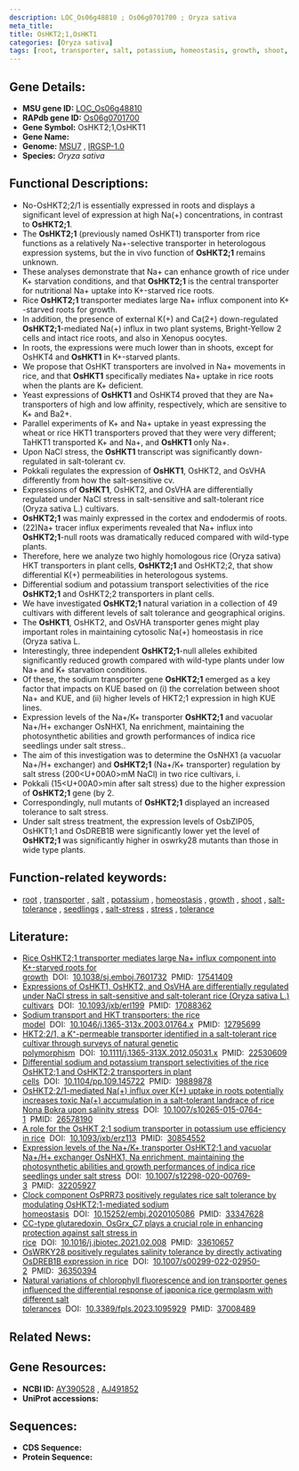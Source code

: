 ```yaml
---
description: LOC_Os06g48810 ; Os06g0701700 ; Oryza sativa
meta_title:
title: OsHKT2;1,OsHKT1
categories: [Oryza sativa]
tags: [root, transporter, salt, potassium, homeostasis, growth, shoot, salt tolerance, seedlings, salt stress, stress, tolerance]
---
```


## Gene Details:
- **MSU gene ID:** [LOC_Os06g48810](http://rice.uga.edu/cgi-bin/ORF_infopage.cgi?orf=LOC_Os06g48810)  
- **RAPdb gene ID:** [Os06g0701700](https://rapdb.dna.affrc.go.jp/locus/?name=Os06g0701700)  
- **Gene Symbol:** OsHKT2;1,OsHKT1
- **Gene Name:**
- **Genome:**  [MSU7](http://rice.uga.edu/)&nbsp;,&nbsp;[IRGSP-1.0](https://rapdb.dna.affrc.go.jp/download/irgsp1.html)
- **Species:** *Oryza sativa*

## Functional Descriptions:
   - No-OsHKT2;2/1 is essentially expressed in roots and displays a significant level of expression at high Na(+) concentrations, in contrast to **OsHKT2;1**.
   - The **OsHKT2;1** (previously named OsHKT1) transporter from rice functions as a relatively Na+-selective transporter in heterologous expression systems, but the in vivo function of **OsHKT2;1** remains unknown.
   - These analyses demonstrate that Na+ can enhance growth of rice under K+ starvation conditions, and that **OsHKT2;1** is the central transporter for nutritional Na+ uptake into K+-starved rice roots.
   - Rice **OsHKT2;1** transporter mediates large Na+ influx component into K+ -starved roots for growth.
   - In addition, the presence of external K(+) and Ca(2+) down-regulated **OsHKT2;1**-mediated Na(+) influx in two plant systems, Bright-Yellow 2 cells and intact rice roots, and also in Xenopus oocytes.
   - In roots, the expressions were much lower than in shoots, except for OsHKT4 and **OsHKT1** in K+-starved plants.
   - We propose that OsHKT transporters are involved in Na+ movements in rice, and that **OsHKT1** specifically mediates Na+ uptake in rice roots when the plants are K+ deficient.
   - Yeast expressions of **OsHKT1** and OsHKT4 proved that they are Na+ transporters of high and low affinity, respectively, which are sensitive to K+ and Ba2+.
   - Parallel experiments of K+ and Na+ uptake in yeast expressing the wheat or rice HKT1 transporters proved that they were very different; TaHKT1 transported K+ and Na+, and **OsHKT1** only Na+.
   - Upon NaCl stress, the **OsHKT1** transcript was significantly down-regulated in salt-tolerant cv.
   - Pokkali regulates the expression of **OsHKT1**, OsHKT2, and OsVHA differently from how the salt-sensitive cv.
   - Expressions of **OsHKT1**, OsHKT2, and OsVHA are differentially regulated under NaCl stress in salt-sensitive and salt-tolerant rice (Oryza sativa L.) cultivars.
   - **OsHKT2;1** was mainly expressed in the cortex and endodermis of roots.
   - (22)Na+ tracer influx experiments revealed that Na+ influx into **OsHKT2;1**-null roots was dramatically reduced compared with wild-type plants.
   - Therefore, here we analyze two highly homologous rice (Oryza sativa) HKT transporters in plant cells, **OsHKT2;1** and OsHKT2;2, that show differential K(+) permeabilities in heterologous systems.
   - Differential sodium and potassium transport selectivities of the rice **OsHKT2;1** and OsHKT2;2 transporters in plant cells.
   - We have investigated **OsHKT2;1** natural variation in a collection of 49 cultivars with different levels of salt tolerance and geographical origins.
   - The **OsHKT1**, OsHKT2, and OsVHA transporter genes might play important roles in maintaining cytosolic Na(+) homeostasis in rice (Oryza sativa L.
   - Interestingly, three independent **OsHKT2;1**-null alleles exhibited significantly reduced growth compared with wild-type plants under low Na+ and K+ starvation conditions.
   - Of these, the sodium transporter gene **OsHKT2;1** emerged as a key factor that impacts on KUE based on (i) the correlation between shoot Na+ and KUE, and (ii) higher levels of HKT2;1 expression in high KUE lines.
   - Expression levels of the Na+/K+ transporter **OsHKT2;1** and vacuolar Na+/H+ exchanger OsNHX1, Na enrichment, maintaining the photosynthetic abilities and growth performances of indica rice seedlings under salt stress..
   - The aim of this investigation was to determine the OsNHX1 (a vacuolar Na+/H+ exchanger) and **OsHKT2;1** (Na+/K+ transporter) regulation by salt stress (200<U+00A0>mM NaCl) in two rice cultivars, i.
   - Pokkali (15<U+00A0>min after salt stress) due to the higher expression of **OsHKT2;1** gene (by 2.
   - Correspondingly, null mutants of **OsHKT2;1** displayed an increased tolerance to salt stress.
   - Under salt stress treatment, the expression levels of OsbZIP05, OsHKT1;1 and OsDREB1B were significantly lower yet the level of **OsHKT2;1** was significantly higher in oswrky28 mutants than those in wide type plants.

## Function-related keywords:
   - [root](/tags/root/)&nbsp;,&nbsp;[transporter](/tags/transporter/)&nbsp;,&nbsp;[salt](/tags/salt/)&nbsp;,&nbsp;[potassium](/tags/potassium/)&nbsp;,&nbsp;[homeostasis](/tags/homeostasis/)&nbsp;,&nbsp;[growth](/tags/growth/)&nbsp;,&nbsp;[shoot](/tags/shoot/)&nbsp;,&nbsp;[salt-tolerance](/tags/salt-tolerance/)&nbsp;,&nbsp;[seedlings](/tags/seedlings/)&nbsp;,&nbsp;[salt-stress](/tags/salt-stress/)&nbsp;,&nbsp;[stress](/tags/stress/)&nbsp;,&nbsp;[tolerance](/tags/tolerance/)

## Literature:
   - [Rice OsHKT2;1 transporter mediates large Na+ influx component into K+-starved roots for growth](https://www.doi.org/10.1038/sj.emboj.7601732)&nbsp;&nbsp;DOI:&nbsp;&nbsp;[10.1038/sj.emboj.7601732](https://www.doi.org/10.1038/sj.emboj.7601732)&nbsp;&nbsp;PMID:&nbsp;&nbsp;[17541409](https://pubmed.ncbi.nlm.nih.gov/17541409/)
   - [Expressions of OsHKT1, OsHKT2, and OsVHA are differentially regulated under NaCl stress in salt-sensitive and salt-tolerant rice (Oryza sativa L.) cultivars](https://www.doi.org/10.1093/jxb/erl199)&nbsp;&nbsp;DOI:&nbsp;&nbsp;[10.1093/jxb/erl199](https://www.doi.org/10.1093/jxb/erl199)&nbsp;&nbsp;PMID:&nbsp;&nbsp;[17088362](https://pubmed.ncbi.nlm.nih.gov/17088362/)
   - [Sodium transport and HKT transporters: the rice model](https://www.doi.org/10.1046/j.1365-313x.2003.01764.x)&nbsp;&nbsp;DOI:&nbsp;&nbsp;[10.1046/j.1365-313x.2003.01764.x](https://www.doi.org/10.1046/j.1365-313x.2003.01764.x)&nbsp;&nbsp;PMID:&nbsp;&nbsp;[12795699](https://pubmed.ncbi.nlm.nih.gov/12795699/)
   - [HKT2;2/1, a K⁺-permeable transporter identified in a salt-tolerant rice cultivar through surveys of natural genetic polymorphism](https://www.doi.org/10.1111/j.1365-313X.2012.05031.x)&nbsp;&nbsp;DOI:&nbsp;&nbsp;[10.1111/j.1365-313X.2012.05031.x](https://www.doi.org/10.1111/j.1365-313X.2012.05031.x)&nbsp;&nbsp;PMID:&nbsp;&nbsp;[22530609](https://pubmed.ncbi.nlm.nih.gov/22530609/)
   - [Differential sodium and potassium transport selectivities of the rice OsHKT2;1 and OsHKT2;2 transporters in plant cells](https://www.doi.org/10.1104/pp.109.145722)&nbsp;&nbsp;DOI:&nbsp;&nbsp;[10.1104/pp.109.145722](https://www.doi.org/10.1104/pp.109.145722)&nbsp;&nbsp;PMID:&nbsp;&nbsp;[19889878](https://pubmed.ncbi.nlm.nih.gov/19889878/)
   - [OsHKT2;2/1-mediated Na(+) influx over K(+) uptake in roots potentially increases toxic Na(+) accumulation in a salt-tolerant landrace of rice Nona Bokra upon salinity stress](https://www.doi.org/10.1007/s10265-015-0764-1)&nbsp;&nbsp;DOI:&nbsp;&nbsp;[10.1007/s10265-015-0764-1](https://www.doi.org/10.1007/s10265-015-0764-1)&nbsp;&nbsp;PMID:&nbsp;&nbsp;[26578190](https://pubmed.ncbi.nlm.nih.gov/26578190/)
   - [A role for the OsHKT 2;1 sodium transporter in potassium use efficiency in rice](https://www.doi.org/10.1093/jxb/erz113)&nbsp;&nbsp;DOI:&nbsp;&nbsp;[10.1093/jxb/erz113](https://www.doi.org/10.1093/jxb/erz113)&nbsp;&nbsp;PMID:&nbsp;&nbsp;[30854552](https://pubmed.ncbi.nlm.nih.gov/30854552/)
   - [Expression levels of the Na+/K+ transporter OsHKT2;1 and vacuolar Na+/H+ exchanger OsNHX1, Na enrichment, maintaining the photosynthetic abilities and growth performances of indica rice seedlings under salt stress](https://www.doi.org/10.1007/s12298-020-00769-3)&nbsp;&nbsp;DOI:&nbsp;&nbsp;[10.1007/s12298-020-00769-3](https://www.doi.org/10.1007/s12298-020-00769-3)&nbsp;&nbsp;PMID:&nbsp;&nbsp;[32205927](https://pubmed.ncbi.nlm.nih.gov/32205927/)
   - [Clock component OsPRR73 positively regulates rice salt tolerance by modulating OsHKT2;1-mediated sodium homeostasis](https://www.doi.org/10.15252/embj.2020105086)&nbsp;&nbsp;DOI:&nbsp;&nbsp;[10.15252/embj.2020105086](https://www.doi.org/10.15252/embj.2020105086)&nbsp;&nbsp;PMID:&nbsp;&nbsp;[33347628](https://pubmed.ncbi.nlm.nih.gov/33347628/)
   - [CC-type glutaredoxin, OsGrx_C7 plays a crucial role in enhancing protection against salt stress in rice](https://www.doi.org/10.1016/j.jbiotec.2021.02.008)&nbsp;&nbsp;DOI:&nbsp;&nbsp;[10.1016/j.jbiotec.2021.02.008](https://www.doi.org/10.1016/j.jbiotec.2021.02.008)&nbsp;&nbsp;PMID:&nbsp;&nbsp;[33610657](https://pubmed.ncbi.nlm.nih.gov/33610657/)
   - [OsWRKY28 positively regulates salinity tolerance by directly activating OsDREB1B expression in rice](https://www.doi.org/10.1007/s00299-022-02950-2)&nbsp;&nbsp;DOI:&nbsp;&nbsp;[10.1007/s00299-022-02950-2](https://www.doi.org/10.1007/s00299-022-02950-2)&nbsp;&nbsp;PMID:&nbsp;&nbsp;[36350394](https://pubmed.ncbi.nlm.nih.gov/36350394/)
   - [Natural variations of chlorophyll fluorescence and ion transporter genes influenced the differential response of japonica rice germplasm with different salt tolerances](https://www.doi.org/10.3389/fpls.2023.1095929)&nbsp;&nbsp;DOI:&nbsp;&nbsp;[10.3389/fpls.2023.1095929](https://www.doi.org/10.3389/fpls.2023.1095929)&nbsp;&nbsp;PMID:&nbsp;&nbsp;[37008489](https://pubmed.ncbi.nlm.nih.gov/37008489/)

## Related News:

## Gene Resources:
- **NCBI ID:**  [AY390528](http://www.ncbi.nlm.nih.gov/nuccore/AY390528)&nbsp;,&nbsp;[AJ491852](http://www.ncbi.nlm.nih.gov/nuccore/AJ491852)
- **UniProt accessions:** [](https://www.uniprot.org/uniprotkb//entry)

## Sequences:
- **CDS Sequence:**
- **Protein Sequence:**
